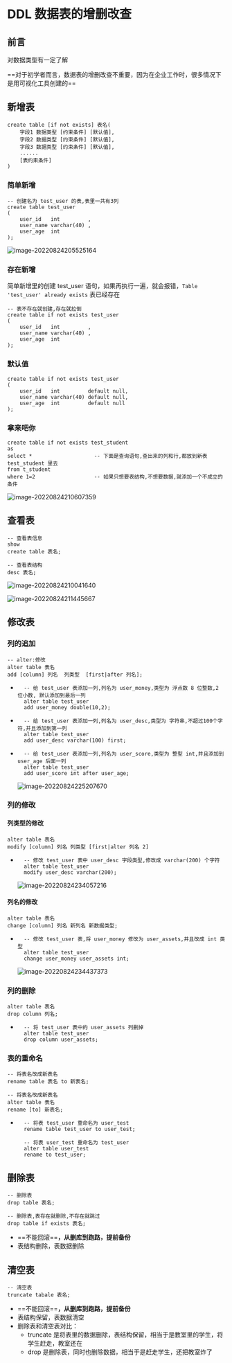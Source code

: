 DDL 数据表的增删改查
===

## 前言

对数据类型有一定了解

==对于初学者而言，数据表的增删改查不重要，因为在企业工作时，很多情况下是用可视化工具创建的==



新增表
---

```mysql
create table [if not exists] 表名(
	字段1 数据类型 [约束条件] [默认值],
   	字段2 数据类型 [约束条件] [默认值],
    字段3 数据类型 [约束条件] [默认值],
    ......
	[表约束条件]
)
```

### 简单新增

```mysql
-- 创建名为 test_user 的表,表里一共有3列
create table test_user
(
    user_id   int         ,
    user_name varchar(40) ,
    user_age  int
);
```

![image-20220824205525164](https://attach.blog.wen7.online/20220824205525.png)

### 存在新增

简单新增里的创建 test_user 语句，如果再执行一遍，就会报错，`Table 'test_user' already exists` 表已经存在

```mysql
-- 表不存在就创建,存在就拉倒
create table if not exists test_user
(
    user_id   int         ,
    user_name varchar(40) ,
    user_age  int
);
```



### 默认值

```mysql
create table if not exists test_user
(
    user_id   int         default null,
    user_name varchar(40) default null,
    user_age  int         default null
);
```



### 拿来吧你

```mysql
create table if not exists test_student
as
select *					-- 下面是查询语句,查出来的列和行,都放到新表 test_student 里去
from t_student
where 1=2					-- 如果只想要表结构,不想要数据,就添加一个不成立的条件
```

![image-20220824210607359](https://attach.blog.wen7.online/20220824210607.png)



查看表
---

```mysql
-- 查看表信息
show 
create table 表名;

-- 查看表结构
desc 表名;
```

![image-20220824210041640](https://attach.blog.wen7.online/20220824210041.png)



![image-20220824211445667](https://attach.blog.wen7.online/20220824211445.png)



修改表
---

### 列的追加

```mysql
-- alter:修改
alter table 表名
add [column] 列名  列类型  [first|after 列名];
```

- ```mysql
	-- 给 test_user 表添加一列,列名为 user_money,类型为 浮点数 8 位整数,2 位小数, 默认添加到最后一列
	alter table test_user
	add user_money double(10,2);
	```

- ```mysql
	-- 给 test_user 表添加一列,列名为 user_desc,类型为 字符串,不超过100个字符,并且添加到第一列
	alter table test_user
	add user_desc varchar(100) first;
	```

- ```mysql
	-- 给 test_user 表添加一列,列名为 user_score,类型为 整型 int,并且添加到 user_age 后面一列
	alter table test_user
	add user_score int after user_age;
	```

	![image-20220824225207670](https://attach.blog.wen7.online/20220824225207.png)



### 列的修改

#### 列类型的修改

```mysql
alter table 表名
modify [column] 列名 列类型 [first|alter 列名 2]
```

- ```mysql
	-- 修改 test_user 表中 user_desc 字段类型,修改成 varchar(200) 个字符 
	alter table test_user
	modify user_desc varchar(200);
	```

	![image-20220824234057216](https://attach.blog.wen7.online/20220824234057.png)

	

#### 列名的修改

```mysql
alter table 表名
change [column] 列名 新列名 新数据类型;
```

- ```mysql
	-- 修改 test_user 表,将 user_money 修改为 user_assets,并且改成 int 类型
	alter table test_user
	change user_money user_assets int;
	```

	![image-20220824234437373](https://attach.blog.wen7.online/20220824234437.png)

	

### 列的删除

```mysql
alter table 表名
drop column 列名;
```

- ```mysql
	-- 将 test_user 表中的 user_assets 列删掉
	alter table test_user
	drop column user_assets;
	```

	

### 表的重命名

```mysql
-- 将表名改成新表名
rename table 表名 to 新表名;

-- 将表名改成新表名
alter table 表名
rename [to] 新表名;
```

- ```mysql
	-- 将表 test_user 重命名为 user_test
	rename table test_user to user_test;
	
	-- 将表 user_test 重命名为 test_user
	alter table user_test
	rename to test_user;
	```

	



删除表
---

```mysql
-- 删除表
drop table 表名;

-- 删除表,表存在就删除,不存在就跳过
drop table if exists 表名;
```

- ==不能回滚==**，从删库到跑路，提前备份**
- 表结构删除，表数据删除



## 清空表

```mysql
-- 清空表
truncate tabale 表名;
```

- ==不能回滚==**，从删库到跑路，提前备份**
- 表结构保留，表数据清空
- 删除表和清空表对比：
	- truncate 是将表里的数据删除，表结构保留，相当于是教室里的学生，将学生赶走，教室还在
	- drop 是删除表，同时也删除数据，相当于是赶走学生，还把教室炸了



































































